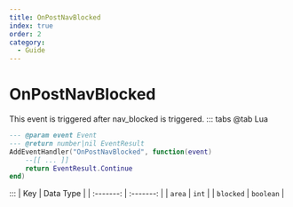 ```yaml
---
title: OnPostNavBlocked
index: true
order: 2
category:
  - Guide
---
```


# OnPostNavBlocked
This event is triggered after nav_blocked is triggered.
::: tabs
@tab Lua
```lua
--- @param event Event
--- @return number|nil EventResult
AddEventHandler("OnPostNavBlocked", function(event)
    --[[ ... ]]
    return EventResult.Continue
end)
```

:::
|    Key    | Data Type |
| :-------: | :-------: |
|   `area`  |   `int`   |
| `blocked` | `boolean` |